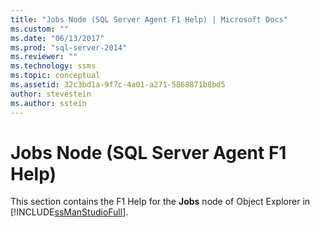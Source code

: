 ```yaml
---
title: "Jobs Node (SQL Server Agent F1 Help) | Microsoft Docs"
ms.custom: ""
ms.date: "06/13/2017"
ms.prod: "sql-server-2014"
ms.reviewer: ""
ms.technology: ssms
ms.topic: conceptual
ms.assetid: 32c3bd1a-9f7c-4a01-a271-5868871b8bd5
author: stevestein
ms.author: sstein
---
```

# Jobs Node (SQL Server Agent F1 Help)
  This section contains the F1 Help for the **Jobs** node of Object Explorer in [!INCLUDE[ssManStudioFull](../../includes/ssmanstudiofull-md.md)].  
  
  
